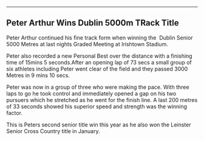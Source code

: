
---
Peter Arthur Wins Dublin 5000m TRack Title
---


Peter Arthur continued his fine track form when winning  the
 Dublin Senior 5000 Metres at last nights Graded Meeting
at Irishtown Stadium.

Peter also recorded a new Personal Best over the distance
with a finishing time of 15mins 5 seconds.After an opening lap
of 73 secs a small group of six athletes including Peter went clear
of the field and they passed 3000 Metres in 9 mins 10 secs.

Peter was now in a group of three who were making the pace.
With three laps to go he took control and immediately opened
a gap on his two pursuers which he stretched as he went for the
finish line. A last 200 metres of 33 seconds showed his superior
speed and strength  was the  winning factor.

This is Peters second senior title win this year as he also won the Leinster
Senior Cross Country title in January.

